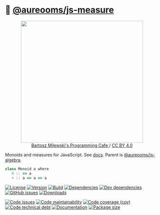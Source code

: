 :straight_ruler:
[@aureooms/js-measure](https://aureooms.github.io/js-measure)
==

<p align="center">
<a href="https://bartoszmilewski.com/2016/12/27/monads-categorically">
<img src="https://bartoszmilewski.files.wordpress.com/2016/12/monoid-1.jpg" width="400">
</a><br/>
<a href="https://bartoszmilewski.com">
Bartosz Milewski's Programming Cafe
</a>
/
<a href="https://creativecommons.org/licenses/by/4.0">CC BY 4.0</a>
</p>

Monoids and measures for JavaScript.
See [docs](https://aureooms.github.io/js-measure).
Parent is [@aureooms/js-algebra](https://github.com/aureooms/js-algebra).

```js
class Monoid a where
   0 :: => a
   + :: a => a => a
```

[![License](https://img.shields.io/github/license/aureooms/js-measure.svg)](https://raw.githubusercontent.com/aureooms/js-measure/main/LICENSE)
[![Version](https://img.shields.io/npm/v/@aureooms/js-measure.svg)](https://www.npmjs.org/package/@aureooms/js-measure)
[![Build](https://img.shields.io/travis/aureooms/js-measure/main.svg)](https://travis-ci.com/aureooms/js-measure/branches)
[![Dependencies](https://img.shields.io/david/aureooms/js-measure.svg)](https://david-dm.org/aureooms/js-measure)
[![Dev dependencies](https://img.shields.io/david/dev/aureooms/js-measure.svg)](https://david-dm.org/aureooms/js-measure?type=dev)
[![GitHub issues](https://img.shields.io/github/issues/aureooms/js-measure.svg)](https://github.com/aureooms/js-measure/issues)
[![Downloads](https://img.shields.io/npm/dm/@aureooms/js-measure.svg)](https://www.npmjs.org/package/@aureooms/js-measure)

[![Code issues](https://img.shields.io/codeclimate/issues/aureooms/js-measure.svg)](https://codeclimate.com/github/aureooms/js-measure/issues)
[![Code maintainability](https://img.shields.io/codeclimate/maintainability/aureooms/js-measure.svg)](https://codeclimate.com/github/aureooms/js-measure/trends/churn)
[![Code coverage (cov)](https://img.shields.io/codecov/c/gh/aureooms/js-measure/main.svg)](https://codecov.io/gh/aureooms/js-measure)
[![Code technical debt](https://img.shields.io/codeclimate/tech-debt/aureooms/js-measure.svg)](https://codeclimate.com/github/aureooms/js-measure/trends/technical_debt)
[![Documentation](https://aureooms.github.io/js-measure/badge.svg)](https://aureooms.github.io/js-measure/source.html)
[![Package size](https://img.shields.io/bundlephobia/minzip/@aureooms/js-measure)](https://bundlephobia.com/result?p=@aureooms/js-measure)
